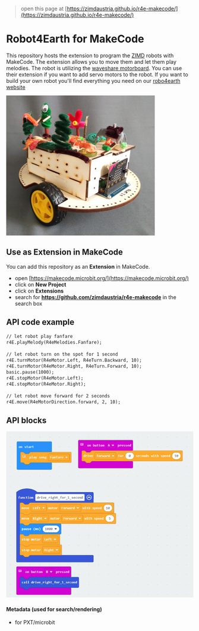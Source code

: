 > open this page at [https://zimdaustria.github.io/r4e-makecode/](https://zimdaustria.github.io/r4e-makecode/)


# Robot4Earth for MakeCode

This repository hosts the extension to program the [ZIMD](https://www.zimd.at/) robots with MakeCode. The extension allows you to move them and let them play melodies.
The robot is utilizing the [waveshare motorboard](https://www.waveshare.com/wiki/Motor_Driver_for_micro:bit). You can use their extension if you want to add servo motors to the robot.
If you want to build your own robot you'll find everything you need on our [robo4earth website](https://www.robo4earth.at/#roboter)<br/>

<img src="../pictures/robot1.jpg" style="width:400px;"/><br/>

## Use as Extension in MakeCode

You can add this repository as an **Extension** in MakeCode.

* open [https://makecode.microbit.org/](https://makecode.microbit.org/)
* click on **New Project**
* click on **Extensions**
* search for **https://github.com/zimdaustria/r4e-makecode** in the search box

## API code example

```
// let robot play fanfare
r4E.playMelody(R4eMelodies.Fanfare);

// let robot turn on the spot for 1 second
r4E.turnMotor(R4eMotor.Left, R4eTurn.Backward, 10);
r4E.turnMotor(R4eMotor.Right, R4eTurn.Forward, 10);
basic.pause(1000);
r4E.stopMotor(R4eMotor.Left);
r4E.stopMotor(R4eMotor.Right);

// let robot move forward for 2 seconds
r4E.move(R4eMotorDirection.forward, 2, 10);
```

## API blocks

<img src="../pictures/R4E_API_English.PNG"/><br/>

#### Metadata (used for search/rendering)

* for PXT/microbit
<script src="https://makecode.com/gh-pages-embed.js"></script><script>makeCodeRender("{{ site.makecode.home_url }}", "{{ site.github.owner_name }}/{{ site.github.repository_name }}");</script>
